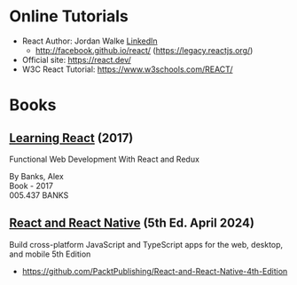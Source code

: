 # Online Tutorials

- React Author: Jordan Walke [LinkedIn](https://www.linkedin.com/in/jordwalke/)
  - http://facebook.github.io/react/ (https://legacy.reactjs.org/)
- Official site: https://react.dev/
- W3C React Tutorial: https://www.w3schools.com/REACT/

# Books

## <a href="http://proquest.safaribooksonline.com.rpa.sccl.org/book/programming/9781491954614">Learning React</a> (2017)

Functional Web Development With React and Redux

By Banks, Alex  
Book - 2017  
005.437 BANKS  

## [React and React Native](https://www.amazon.com/React-Native-cross-platform-JavaScript-TypeScript/dp/1805127306/ref=sr_1_1?crid=NBTA49MYAY47&dib=eyJ2IjoiMSJ9.mxmnNEA5u-qTeOSyRRot04EGkbsa9bnQvWPGZ8kRM7UgdGfiutVJqkUskt573_6noHcyC7HM6rKyQyhyFWFMwsAGXlMp3l6l54PUNAY9mKltxu66gghXKqSKuuP92La9fihZN5HCjV16mVnXdz0Zo_TeygsHYf-BYVTSVTVbuxxsgJpaTiJKMvYY9hdvgmijWVBNxT1ONylKjNlGadraATxdUlBXD-nzDOK2ytCbeDA.4djHJ1QEM5CeeReBmYk6M4t6Je_d7iE50fgRxDJw7-Q&dib_tag=se&keywords=React+2024&qid=1757304760&sprefix=react+2024%2Caps%2C140&sr=8-1) (5th Ed. April 2024)

Build cross-platform JavaScript and TypeScript apps for the web, desktop, and mobile 5th Edition

- https://github.com/PacktPublishing/React-and-React-Native-4th-Edition

